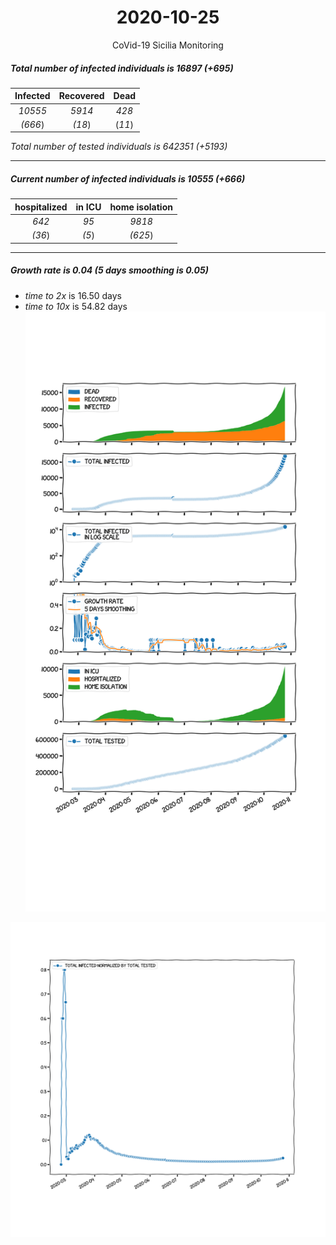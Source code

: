 <div align='center'>

# 2020-10-25
CoVid-19 Sicilia Monitoring
</div>

##### Total number of infected individuals is 16897 (+695)
Infected | Recovered | Dead
:---: | :---: | :---:
*10555* | *5914* | *428*
*(666*) | *(18*) | (*11*)

*Total number of tested individuals is 642351 (+5193)*
***
##### Current number of infected individuals is 10555 (+666)
hospitalized | in ICU | home isolation
:---: | :---: | :---:
*642* |*95* |*9818*
*(36*) |*(5*) |*(625*)
***
##### Growth rate is 0.04 (5 days smoothing is 0.05)
- *time to 2x* is 16.50 days
- *time to 10x* is 54.82 days
![stats][stats]

![infected_normalized][infected_normalized]

[stats]: stats_Sicilia.png
[infected_normalized]: infected_normalized_Sicilia.png
